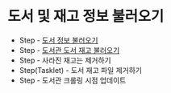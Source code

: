 # 도서 및 재고 정보 불러오기
- Step - [도서 정보 불러오기](도서_정보_불러오기.md)
- Step - [도서관 도서 재고 불러오기](도서관_도서_재고_불러오기.md)
- Step - 사라진 재고는 제거하기
- Step(Tasklet) - 도서 재고 파일 제거하기
- Step - 도서관 크롤링 시점 업데이트
